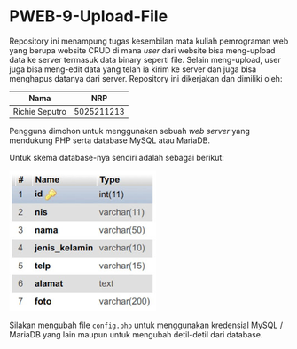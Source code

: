 # PWEB-9-Upload-File

Repository ini menampung tugas kesembilan mata kuliah pemrograman web yang berupa
website CRUD di mana *user* dari website bisa meng-upload data ke server termasuk
data binary seperti file. Selain meng-upload, user juga bisa meng-edit data yang
telah ia kirim ke server dan juga bisa menghapus datanya dari server.
Repository ini dikerjakan dan dimiliki oleh:

| Nama | NRP |
|------|-----|
| Richie Seputro | 5025211213 |

Pengguna dimohon untuk menggunakan sebuah *web server* yang mendukung PHP serta
database MySQL atau MariaDB.

Untuk skema database-nya sendiri adalah sebagai berikut:

![Skema Database](assets/skema-db.jpg)

Silakan mengubah file `config.php` untuk menggunakan kredensial MySQL / MariaDB
yang lain maupun untuk mengubah detil-detil dari database.